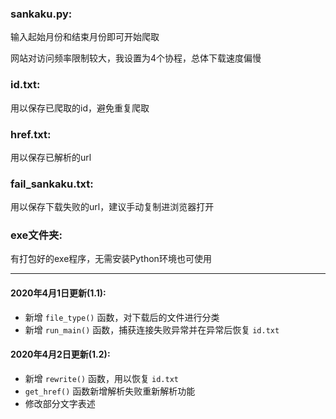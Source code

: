 ### sankaku.py:
输入起始月份和结束月份即可开始爬取

网站对访问频率限制较大，我设置为4个协程，总体下载速度偏慢

### id.txt:
用以保存已爬取的id，避免重复爬取

### href.txt:
用以保存已解析的url

### fail_sankaku.txt:
用以保存下载失败的url，建议手动复制进浏览器打开

### exe文件夹:
有打包好的exe程序，无需安装Python环境也可使用

- - - -

#### 2020年4月1日更新(1.1):
- 新增 ```file_type()``` 函数，对下载后的文件进行分类
- 新增 ```run_main()``` 函数，捕获连接失败异常并在异常后恢复 ```id.txt```

#### 2020年4月2日更新(1.2):
- 新增 ```rewrite()``` 函数，用以恢复 ```id.txt```
- ```get_href()``` 函数新增解析失败重新解析功能
- 修改部分文字表述